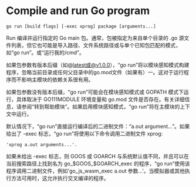 # Compile and run Go program

```shell
go run [build flags] [-exec xprog] package [arguments...]
```

Run 编译并运行指定的 Go main 包。通常，包被指定为来自单个目录的 .go 源文件列表，但它也可能是导入路径、文件系统路径或与单个已知包匹配的模式，如“go run”。或“运行我的/cmd”。

如果包参数有版本后缀（如@latest或@v1.0.0），“go run”将以模块感知模式构建程序，忽略当前目录或任何父目录中的go.mod文件（如果有）一。这对于运行程序而不影响主模块的依赖关系很有用。

如果包参数没有版本后缀，“go run”可能会在模块感知模式或 GOPATH 模式下运行，具体取决于 GO111MODULE 环境变量和 go.mod 文件是否存在。有关详细信息，请参阅“转到帮助模块”。如果启用模块感知模式，“go run”将在主模块的上下文中运行。

默认情况下，“go run”直接运行编译后的二进制文件：“a.out argument...”。如果给出了 -exec 标志，“go run”将使用以下命令调用二进制文件 xprog:

```shell
'xprog a.out arguments...'.
```

如果未给出 -exec 标志，则 GOOS 或 GOARCH 与系统默认值不同，并且可以在当前搜索路径上找到名为 go_$GOOS_$GOARCH_exec 的程序，“go run”使用该程序调用二进制文件，例如'go_js_wasm_exec a.out 参数...'。当模拟器或其他执行方法可用时，这允许执行交叉编译的程序。
